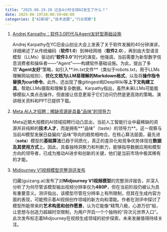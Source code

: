 ```yaml
---
title: "2025.06.19.20 过去4小时全球AI发生了什么？"
date: 2025-06-19T20:00:59+08:00
categories: ["AI新闻","技术进展","行业观察"]
---
```


1.  [Andrej Karpathy：软件3.0时代与Agent友好型基础设施](https://x.com/op7418/status/1935621173804704022)

    Andrej Karpathy在YC旧金山创业大会上发表了关于软件发展的40分钟演讲，详细阐述了从传统编码（**软件1.0**）到神经网络（**软件2.0**），再到由大型语言模型（LLMs）驱动的“**软件3.0**”时代的演变。他强调，当前需要为新型数字信息消费者和操纵者——“Agent”——构建软件基础设施。为此，提出了多项“**Agent友好**”策略，如引入**.lm.txt文件**（类似于robots.txt，用于LLMs理解网站规则）、**优化文档为LLM易理解的Markdown格式**，以及将**操作指令替换为curl命令**。此外，还出现了像gitingest和DeepWiki等**上下文构建工具**，帮助LLMs摄取和理解复杂数据。Karpathy指出，虽然未来LLMs可能能够模拟人类点击操作，但直接让信息更易于它们访问仍然是更高效的策略。演讲相关资料和PPT已提供下载。

2.  [Meta AI人才招聘：稀缺资源是具备“品味”的领导力](https://x.com/EMostaque/status/1935628694506050026)

    Meta近期大规模的AI领域招聘行动凸显出，当前人工智能行业中最稀缺的资源并非纯粹的**技术人才**，而是拥有**“品味”（taste）的领导力**。这一观察与当前AI模型发展日益偏向“品味”导向的趋势相吻合。在核心算法层面，最先进（**sota**）模型的**基础算法**已趋于同质化，真正的差异化和竞争优势体现在**数据及其使用方式**上。因此，具备独特洞察力和判断力，能够指导数据应用和模型方向的领导者，已成为推动AI进步和创新的关键，他们是当前市场中极其稀有的才能。

3.  [Midjourney V1视频模型完整测评发布](https://x.com/op7418/status/1935615787861254449)

    归藏(guizang.ai)发布了对**Midjourney V1视频模型**的完整测评报告，并深入分析了为何尽管该模型输出视频分辨率仅为**480P**，但在当前阶段仍被认为具有重要意义。测评指出，该模型尽管在分辨率上有所限制，但其在生成内容方面的表现，可能预示着AI视频创作领域的新方向和潜能。作者在测评中探讨了模型所能带来的**艺术构思和创作愿景**，认为它能像“精骛八极，心游万仞”般，让思想与创造力超越时空限制，为用户开启一个个独特的“异次元世界入口”。此次发布标志着Midjourney在视频生成领域的初步探索，未来发展值得持续关注。